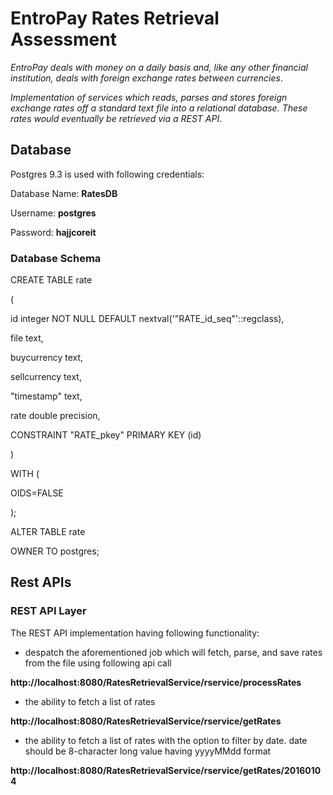 # EntroPay Rates Retrieval Assessment

*EntroPay deals with money on a daily basis and, like any other financial institution, deals with foreign exchange rates between currencies*.

*Implementation of services which reads, parses and stores foreign exchange rates off a standard text file into a relational database. These rates would eventually be retrieved via a REST API*.


## Database

Postgres 9.3 is used with following credentials:

Database Name: **RatesDB**

Username: **postgres**

Password: **hajjcoreit**


### Database Schema

CREATE TABLE rate

(

  id integer NOT NULL DEFAULT nextval('"RATE_id_seq"'::regclass),

  file text,

  buycurrency text,

  sellcurrency text,

  "timestamp" text,

  rate double precision,

  CONSTRAINT "RATE_pkey" PRIMARY KEY (id)

)

WITH (

  OIDS=FALSE

);

ALTER TABLE rate

  OWNER TO postgres;


## Rest APIs 

### REST API Layer
The REST API implementation having following functionality:


- despatch the aforementioned job which will fetch, parse, and save rates from the file using following api call

**http://localhost:8080/RatesRetrievalService/rservice/processRates**


- the ability to fetch a list of rates

**http://localhost:8080/RatesRetrievalService/rservice/getRates**


- the ability to fetch a list of rates with the option to filter by date. date should be 8-character long value having yyyyMMdd format

**http://localhost:8080/RatesRetrievalService/rservice/getRates/20160104**

